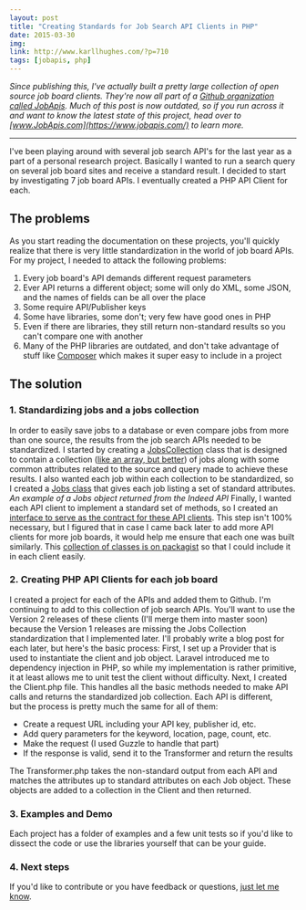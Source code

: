 ```yaml
---
layout: post
title: "Creating Standards for Job Search API Clients in PHP"
date: 2015-03-30
img: 
link: http://www.karllhughes.com/?p=710
tags: [jobapis, php]
---
```

_Since publishing this, I've actually built a pretty large collection of open source job board clients. They're now all part of a [Github organization called JobApis](https://github.com/jobapis). Much of this post is now outdated, so if you run across it and want to know the latest state of this project, head over to [www.JobApis.com](https://www.jobapis.com/) to learn more._

-----

I've been playing around with several job search API's for the last year as a part of a personal research project. Basically I wanted to run a search query on several job board sites and receive a standard result. I decided to start by investigating 7 job board APIs. I eventually created a PHP API Client for each.

## The problems

As you start reading the documentation on these projects, you'll quickly realize that there is very little standardization in the world of job board APIs. For my project, I needed to attack the following problems:

1.  Every job board's API demands different request parameters
2.  Ever API returns a different object; some will only do XML, some JSON, and the names of fields can be all over the place
3.  Some require API/Publisher keys
4.  Some have libraries, some don't; very few have good ones in PHP
5.  Even if there are libraries, they still return non-standard results so you can't compare one with another
6.  Many of the PHP libraries are outdated, and don't take advantage of stuff like [Composer](https://getcomposer.org/) which makes it super easy to include in a project

## The solution

### 1\. Standardizing jobs and a jobs collection

In order to easily save jobs to a database or even compare jobs from more than one source, the results from the job search APIs needed to be standardized. I started by creating a [JobsCollection](https://github.com/karllhughes/jobs-objects/tree/master/src/Jobs/Collections) class that is designed to contain a collection ([like an array, but better](http://www.sitepoint.com/collection-classes-in-php/)) of jobs along with some common attributes related to the source and query made to achieve these results. I also wanted each job within each collection to be standardized, so I created a [Jobs class](https://github.com/karllhughes/jobs-objects/blob/master/src/Jobs/Job.php) that gives each job listing a set of standard attributes. _An example of a Jobs object returned from the Indeed API_ Finally, I wanted each API client to implement a standard set of methods, so I created an [interface to serve as the contract for these API clients](https://github.com/karllhughes/jobs-objects/blob/master/src/Jobs/Interfaces/JobsClientInterface.php). This step isn't 100% necessary, but I figured that in case I came back later to add more API clients for more job boards, it would help me ensure that each one was built similarly. This [collection of classes is on packagist](https://packagist.org/packages/karllhughes/jobs-objects) so that I could include it in each client easily.

### 2. Creating PHP API Clients for each job board

I created a project for each of the APIs and added them to Github. I'm continuing to add to this collection of job search APIs. You'll want to use the Version 2 releases of these clients (I'll merge them into master soon) because the Version 1 releases are missing the Jobs Collection standardization that I implemented later. I'll probably write a blog post for each later, but here's the basic process: First, I set up a Provider that is used to instantiate the client and job object. Laravel introduced me to dependency injection in PHP, so while my implementation is rather primitive, it at least allows me to unit test the client without difficulty. Next, I created the Client.php file. This handles all the basic methods needed to make API calls and returns the standardized job collection. Each API is different, but the process is pretty much the same for all of them:

*   Create a request URL including your API key, publisher id, etc.
*   Add query parameters for the keyword, location, page, count, etc.
*   Make the request (I used Guzzle to handle that part)
*   If the response is valid, send it to the Transformer and return the results

The Transformer.php takes the non-standard output from each API and matches the attributes up to standard attributes on each Job object. These objects are added to a collection in the Client and then returned.

### 3. Examples and Demo

Each project has a folder of examples and a few unit tests so if you'd like to dissect the code or use the libraries yourself that can be your guide.

### 4. Next steps

If you'd like to contribute or you have feedback or questions, [just let me know](mailto:khughes.me@gmail.com).
